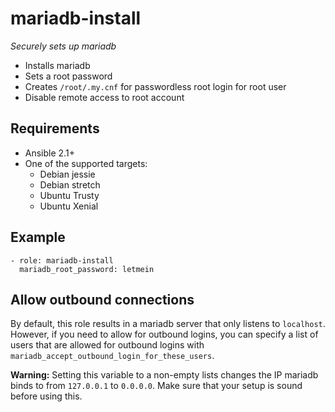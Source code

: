 # mariadb-install

*Securely sets up mariadb*

* Installs mariadb
* Sets a root password
* Creates `/root/.my.cnf` for passwordless root login for root user
* Disable remote access to root account

## Requirements

* Ansible 2.1+
* One of the supported targets:
  * Debian jessie
  * Debian stretch
  * Ubuntu Trusty
  * Ubuntu Xenial

## Example

```
- role: mariadb-install
  mariadb_root_password: letmein
```

## Allow outbound connections

By default, this role results in a mariadb server that only listens to `localhost`. However, if you
need to allow for outbound logins, you can specify a list of users that are allowed for outbound
logins with `mariadb_accept_outbound_login_for_these_users`.

**Warning:** Setting this variable to a non-empty lists changes the IP mariadb binds to from
`127.0.0.1` to `0.0.0.0`. Make sure that your setup is sound before using this.
